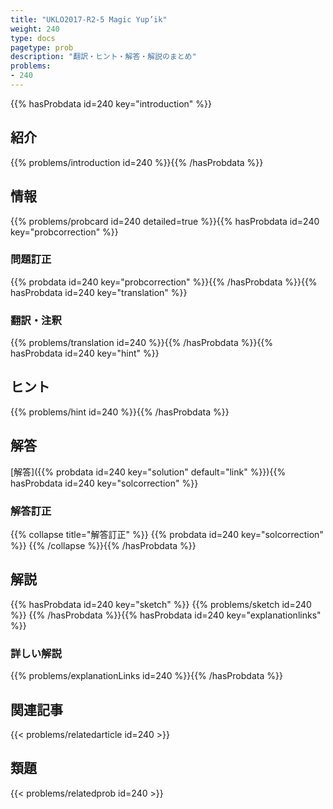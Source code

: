 ```yaml
---
title: "UKLO2017-R2-5 Magic Yup’ik"
weight: 240
type: docs
pagetype: prob
description: "翻訳・ヒント・解答・解説のまとめ"
problems: 
- 240
---
```


{{% hasProbdata id=240 key="introduction" %}}

## 紹介

{{% problems/introduction id=240 %}}{{% /hasProbdata %}}

## 情報

{{% problems/probcard id=240 detailed=true %}}{{% hasProbdata id=240 key="probcorrection" %}}

### 問題訂正

{{% probdata id=240 key="probcorrection" %}}{{% /hasProbdata %}}{{% hasProbdata id=240 key="translation" %}}

### 翻訳・注釈

{{% problems/translation id=240 %}}{{% /hasProbdata %}}{{% hasProbdata id=240 key="hint" %}}

## ヒント

{{% problems/hint id=240 %}}{{% /hasProbdata %}}

## 解答

[解答]({{% probdata id=240 key="solution" default="link" %}}){{% hasProbdata id=240 key="solcorrection" %}}

### 解答訂正

{{% collapse title="解答訂正" %}}
{{% probdata id=240 key="solcorrection" %}}
{{% /collapse %}}{{% /hasProbdata %}}

## 解説

{{% hasProbdata id=240 key="sketch" %}}
{{% problems/sketch id=240 %}}
{{% /hasProbdata %}}{{% hasProbdata id=240 key="explanationlinks" %}}

### 詳しい解説

{{% problems/explanationLinks id=240 %}}{{% /hasProbdata %}}

## 関連記事

{{< problems/relatedarticle id=240 >}}

## 類題

{{< problems/relatedprob id=240 >}}
